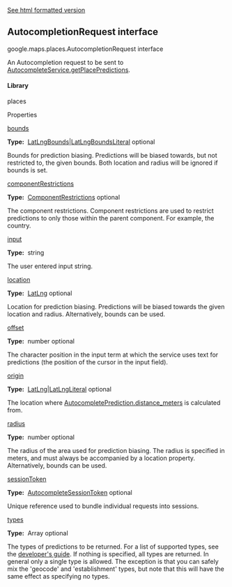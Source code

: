 [See html formatted version](https://huasofoundries.github.io/google-maps-documentation/AutocompletionRequest.html)


AutocompletionRequest interface
-------------------------------

google.maps.places.AutocompletionRequest interface

An Autocompletion request to be sent to [AutocompleteService.getPlacePredictions](/maps/documentation/javascript/reference/places-autocomplete-service#AutocompleteService.getPlacePredictions).

#### Library

places

Properties

[bounds](#AutocompletionRequest.bounds)

**Type:**  [LatLngBounds](LatLngBounds.md)|[LatLngBoundsLiteral](LatLngBoundsLiteral.md) optional

Bounds for prediction biasing. Predictions will be biased towards, but not restricted to, the given bounds. Both location and radius will be ignored if bounds is set.

[componentRestrictions](#AutocompletionRequest.componentRestrictions)

**Type:**  [ComponentRestrictions](ComponentRestrictions.md) optional

The component restrictions. Component restrictions are used to restrict predictions to only those within the parent component. For example, the country.

[input](#AutocompletionRequest.input)

**Type:**  string

The user entered input string.

[location](#AutocompletionRequest.location)

**Type:**  [LatLng](LatLng.md) optional

Location for prediction biasing. Predictions will be biased towards the given location and radius. Alternatively, bounds can be used.

[offset](#AutocompletionRequest.offset)

**Type:**  number optional

The character position in the input term at which the service uses text for predictions (the position of the cursor in the input field).

[origin](#AutocompletionRequest.origin)

**Type:**  [LatLng](LatLng.md)|[LatLngLiteral](LatLngLiteral.md) optional

The location where [AutocompletePrediction.distance\_meters](/maps/documentation/javascript/reference/places-autocomplete-service#AutocompletePrediction.distance_meters) is calculated from.

[radius](#AutocompletionRequest.radius)

**Type:**  number optional

The radius of the area used for prediction biasing. The radius is specified in meters, and must always be accompanied by a location property. Alternatively, bounds can be used.

[sessionToken](#AutocompletionRequest.sessionToken)

**Type:**  [AutocompleteSessionToken](AutocompleteSessionToken.md) optional

Unique reference used to bundle individual requests into sessions.

[types](#AutocompletionRequest.types)

**Type:**  Array<string> optional

The types of predictions to be returned. For a list of supported types, see the [developer's guide](https://developers.google.com/places/supported_types#table3). If nothing is specified, all types are returned. In general only a single type is allowed. The exception is that you can safely mix the 'geocode' and 'establishment' types, but note that this will have the same effect as specifying no types.